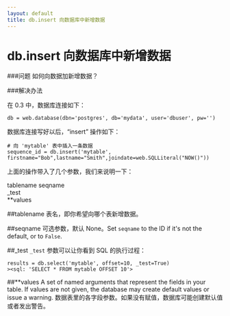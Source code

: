 ```yaml
---
layout: default
title: db.insert 向数据库中新增数据
---
```


# db.insert 向数据库中新增数据

###问题
如何向数据加新增数据？

###解决办法

在 0.3 中，数据库连接如下：

    db = web.database(dbn='postgres', db='mydata', user='dbuser', pw='')

数据库连接写好以后，“insert” 操作如下：
    
    # 向 'mytable' 表中插入一条数据
    sequence_id = db.insert('mytable', firstname="Bob",lastname="Smith",joindate=web.SQLLiteral("NOW()"))

上面的操作带入了几个参数，我们来说明一下：

 
tablename
seqname   
_test  
\**values
 


##tablename
表名，即你希望向哪个表新增数据。

##seqname
可选参数，默认 None。Set `seqname` to the ID if it's not the default, or to `False`.

##_test
`_test` 参数可以让你看到 SQL 的执行过程：

    results = db.select('mytable', offset=10, _test=True) 
    ><sql: 'SELECT * FROM mytable OFFSET 10'>

##\**values
A set of named arguments that represent the fields in your table. If values are not given, the database may create default values or issue a warning.
数据表里的各字段参数。如果没有赋值，数据库可能创建默认值或者发出警告。